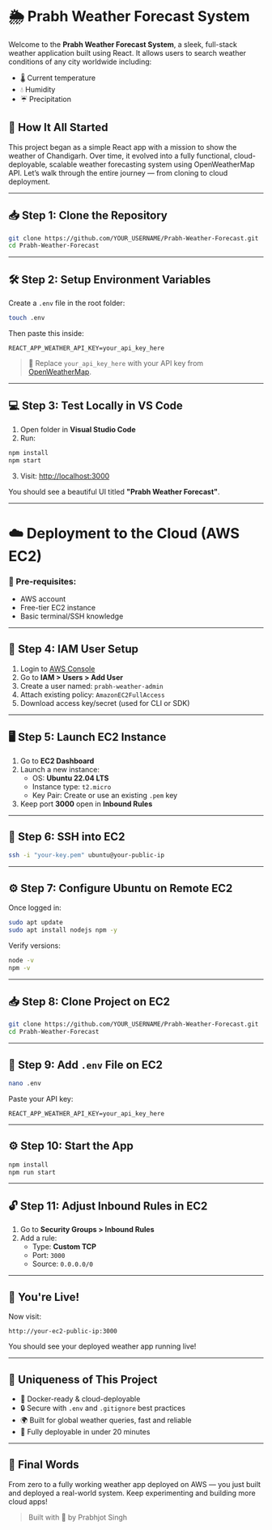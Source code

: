 # 🌦️ Prabh Weather Forecast System

Welcome to the **Prabh Weather Forecast System**, a sleek, full-stack weather application built using React. It allows users to search weather conditions of any city worldwide including:
- 🌡️ Current temperature
- 💧 Humidity
- ☔ Precipitation

## 🚀 How It All Started

This project began as a simple React app with a mission to show the weather of Chandigarh. Over time, it evolved into a fully functional, cloud-deployable, scalable weather forecasting system using OpenWeatherMap API. Let’s walk through the entire journey — from cloning to cloud deployment.

---

## 📥 Step 1: Clone the Repository

```bash
git clone https://github.com/YOUR_USERNAME/Prabh-Weather-Forecast.git
cd Prabh-Weather-Forecast
```

---

## 🛠️ Step 2: Setup Environment Variables

Create a `.env` file in the root folder:

```bash
touch .env
```

Then paste this inside:

```
REACT_APP_WEATHER_API_KEY=your_api_key_here
```

> 🔑 Replace `your_api_key_here` with your API key from [OpenWeatherMap](https://openweathermap.org/).

---

## 💻 Step 3: Test Locally in VS Code

1. Open folder in **Visual Studio Code**
2. Run:

```bash
npm install
npm start
```

3. Visit: [http://localhost:3000](http://localhost:3000)

You should see a beautiful UI titled **"Prabh Weather Forecast"**.

---

# ☁️ Deployment to the Cloud (AWS EC2)

### 📌 Pre-requisites:
- AWS account
- Free-tier EC2 instance
- Basic terminal/SSH knowledge

---

## 🔐 Step 4: IAM User Setup

1. Login to [AWS Console](https://aws.amazon.com)
2. Go to **IAM > Users > Add User**
3. Create a user named: `prabh-weather-admin`
4. Attach existing policy: `AmazonEC2FullAccess`
5. Download access key/secret (used for CLI or SDK)

---

## 🖥️ Step 5: Launch EC2 Instance

1. Go to **EC2 Dashboard**
2. Launch a new instance:
   - OS: **Ubuntu 22.04 LTS**
   - Instance type: `t2.micro`
   - Key Pair: Create or use an existing `.pem` key
3. Keep port **3000** open in **Inbound Rules**

---

## 🔗 Step 6: SSH into EC2

```bash
ssh -i "your-key.pem" ubuntu@your-public-ip
```

---

## ⚙️ Step 7: Configure Ubuntu on Remote EC2

Once logged in:

```bash
sudo apt update
sudo apt install nodejs npm -y
```

Verify versions:
```bash
node -v
npm -v
```

---

## 📥 Step 8: Clone Project on EC2

```bash
git clone https://github.com/YOUR_USERNAME/Prabh-Weather-Forecast.git
cd Prabh-Weather-Forecast
```

---

## 🔐 Step 9: Add `.env` File on EC2

```bash
nano .env
```

Paste your API key:
```
REACT_APP_WEATHER_API_KEY=your_api_key_here
```

---

## ⚙️ Step 10: Start the App

```bash
npm install
npm run start
```

---

## 🔓 Step 11: Adjust Inbound Rules in EC2

1. Go to **Security Groups > Inbound Rules**
2. Add a rule:
   - Type: **Custom TCP**
   - Port: `3000`
   - Source: `0.0.0.0/0`

---

## 🎉 You're Live!

Now visit:  
```
http://your-ec2-public-ip:3000
```

You should see your deployed weather app running live!

---

## 📌 Uniqueness of This Project

- 🐳 Docker-ready & cloud-deployable
- 🔒 Secure with `.env` and `.gitignore` best practices
- 🌍 Built for global weather queries, fast and reliable
- 🚀 Fully deployable in under 20 minutes


---

## 🙌 Final Words

From zero to a fully working weather app deployed on AWS — you just built and deployed a real-world system. Keep experimenting and building more cloud apps!

> Built with 💙 by Prabhjot Singh

